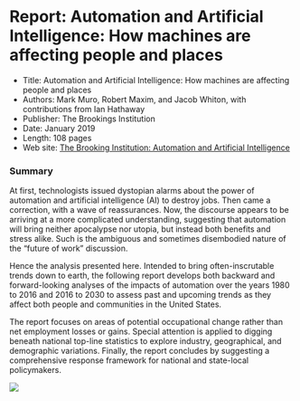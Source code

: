 # Report: Automation and Artificial Intelligence: How machines are affecting people and places
* Title: Automation and Artificial Intelligence: How machines are affecting people and places
* Authors: Mark Muro, Robert Maxim, and Jacob Whiton, with contributions from Ian Hathaway
* Publisher: The Brookings Institution
* Date: January 2019
* Length: 108 pages
* Web site: [The Brooking Institution: Automation and Artificial Intelligence](https://www.brookings.edu/research/automation-and-artificial-intelligence-how-machines-affect-people-and-places/)

### Summary
At first, technologists issued dystopian alarms about the power of automation and artificial intelligence (AI) to destroy jobs. Then came a correction, with a wave of reassurances. Now, the discourse appears to be arriving at a more complicated understanding, suggesting that automation will bring neither apocalypse nor utopia, but instead both benefits and stress alike. Such is the ambiguous and sometimes disembodied nature of the “future of work” discussion.

Hence the analysis presented here. Intended to bring often-inscrutable trends down to earth, the following report develops both backward and forward-looking analyses of the impacts of automation over the years 1980 to 2016 and 2016 to 2030 to assess past and upcoming trends as they affect both people and communities in the United States.

The report focuses on areas of potential occupational change rather than net employment losses or gains. Special attention is applied to digging beneath national top-line statistics to explore industry, geographical, and demographic variations. Finally, the report concludes by suggesting a comprehensive response framework for national and state-local policymakers.

![](https://www.brookings.edu/wp-content/uploads/2019/01/2019.01.24_BrookingsMetro_Automation_Infographic.png)